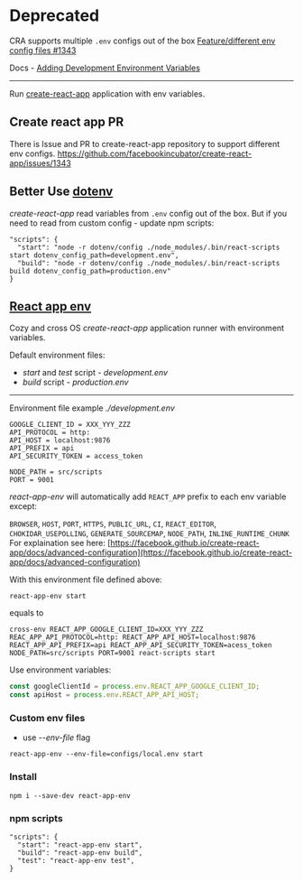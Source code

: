 # Deprecated

CRA supports multiple `.env`  configs out of the box [Feature/different env config files #1343](https://github.com/facebookincubator/create-react-app/pull/1344)

Docs - [Adding Development Environment Variables](https://github.com/facebookincubator/create-react-app/blob/master/packages/react-scripts/template/README.md#adding-development-environment-variables-in-env)


----



Run [create-react-app](https://github.com/facebookincubator/create-react-app) application with env variables.

## Create react app PR

There is Issue and PR to create-react-app repository to support different env configs.
https://github.com/facebookincubator/create-react-app/issues/1343


## Better Use [dotenv](https://www.npmjs.com/package/dotenv)

*create-react-app* read variables from `.env` config out of the box. 
But if you need to read from custom config - update npm scripts:

```
"scripts": {
  "start": "node -r dotenv/config ./node_modules/.bin/react-scripts start dotenv_config_path=development.env",
  "build": "node -r dotenv/config ./node_modules/.bin/react-scripts build dotenv_config_path=production.env"
}
```

## [React app env](https://github.com/tuchk4/react-app-env)

Cozy and cross OS *create-react-app* application runner with environment variables.

Default environment files:

* *start* and *test* script - *development.env*
* *build* script - *production.env*

---

Environment file example *./development.env*

```
GOOGLE_CLIENT_ID = XXX_YYY_ZZZ
API_PROTOCOL = http:
API_HOST = localhost:9876
API_PREFIX = api
API_SECURITY_TOKEN = access_token

NODE_PATH = src/scripts
PORT = 9001
```
*react-app-env* will automatically add `REACT_APP` prefix to each env variable except:

`BROWSER`, `HOST`, `PORT`, `HTTPS`, `PUBLIC_URL`, `CI`, `REACT_EDITOR`, `CHOKIDAR_USEPOLLING`, `GENERATE_SOURCEMAP`, `NODE_PATH`, `INLINE_RUNTIME_CHUNK`
For explaination see here: [https://facebook.github.io/create-react-app/docs/advanced-configuration](https://facebook.github.io/create-react-app/docs/advanced-configuration)

With this environment file defined above:

```
react-app-env start
```

equals to

```
cross-env REACT_APP_GOOGLE_CLIENT_ID=XXX_YYY_ZZZ REAC_APP_API_PROTOCOL=http: REACT_APP_API_HOST=localhost:9876 REACT_APP_API_PREFIX=api REACT_APP_API_SECURITY_TOKEN=acess_token NODE_PATH=src/scripts PORT=9001 react-scripts start
```

Use environment variables:

```js
const googleClientId = process.env.REACT_APP_GOOGLE_CLIENT_ID;
const apiHost = process.env.REACT_APP_API_HOST;
```

### Custom env files

* use *--env-file* flag

```
react-app-env --env-file=configs/local.env start
```


### Install

```
npm i --save-dev react-app-env
```

### npm scripts

```
"scripts": {
  "start": "react-app-env start",
  "build": "react-app-env build",
  "test": "react-app-env test",
}
```
